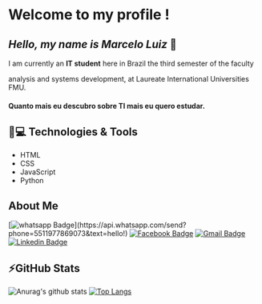 # Welcome to my profile !

## *Hello, my name is Marcelo Luiz* 👋


I am currently an **IT student** here in Brazil the third semester of the faculty  

analysis and systems development, at Laureate International Universities FMU.

#### Quanto mais eu descubro sobre TI mais eu quero estudar.
## 🚀💻 Technologies & Tools

- HTML
- CSS
- JavaScript
- Python

## About Me
[![whatsapp Badge](https://img.shields.io/badge/WhatsApp-25D366?style=for-the-badge&logo=whatsapp&logoColor=white&link=https://api.whatsapp.com/send?phone=5511977869073&text=hello!)](https://api.whatsapp.com/send?phone=5511977869073&text=hello!)
[![Facebook Badge](https://img.shields.io/badge/Facebook-1877F2?style=for-the-badge&logo=facebook&logoColor=white&link=https://www.facebook.com/mlluiz/?viewas=100000686899395)](https://www.facebook.com/mlluiz/?viewas=100000686899395)
[![Gmail Badge](https://img.shields.io/badge/Gmail-D14836?style=for-the-badge&logo=gmail&logoColor=white&link=mailto:mlluizpereira39@gmail.com)](mailto:mlluizpereira39@gmail.com)
[![Linkedin Badge](https://img.shields.io/badge/LinkedIn-0077B5?style=for-the-badge&logo=linkedin&logoColor=white&link=https://www.linkedin.com/in/marcelo-luiz-pereira-souza/)](https://www.linkedin.com/in/marcelo-luiz-pereira-souza/)

## ⚡GitHub Stats

![Anurag's github stats](https://github-readme-stats.vercel.app/api?username=Mlluiz39&show_icons=true&theme=dracula) [![Top Langs](https://github-readme-stats.vercel.app/api/top-langs/?username=Mlluiz39&layout=compact)](https://github.com/Mlluiz39/github-readme-stats)
